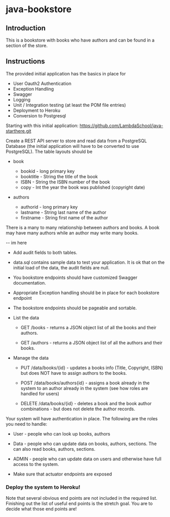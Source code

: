 # java-bookstore

## Introduction

This is a bookstore with books who have authors and can be found in a section of the store.

## Instructions

The provided initial application has the basics in place for
* User Oauth2 Authentication
* Exception Handling
* Swagger
* Logging 
* Unit / Integration testing (at least the POM file entries)
* Deployment to Heroku
* Conversion to Postgresql

Starting with this initial application: https://github.com/LambdaSchool/java-starthere.git 

Create a REST API server to store and read data from a PostgreSQL Database (the initial application will have to be converted to use PostgreSQL). The table layouts should be

* book
  * bookid - long primary key
  * booktitle - String the title of the book 
  * ISBN - String the ISBN number of the book 
  * copy - Int the year the book was published (copyright date) 
  
* authors
  * authorid - long primary key 
  * lastname - String last name of the author 
  * firstname - String first name of the author 

There is a many to many relationship between authors and books. A book may have many authors while an author may write many books.

-- im here

* Add audit fields to both tables.

* data.sql contains sample data to test your application. It is ok that on the initial load of the data, the audit fields are null.

* You bookstore endpoints should have customized Swagger documentation. 

* Appropriate Exception handling should be in place for each bookstore endpoint

* The bookstore endpoints should be pageable and sortable.

* List the data

  * GET /books - returns a JSON object list of all the books and their authors.
  
  * GET /authors - returns a JSON object list of all the authors and their books.

* Manage the data

  * PUT /data/books/{id} - updates a books info (Title, Copyright, ISBN) but does NOT have to assign authors to the books.

  * POST /data/books/authors{id} - assigns a book already in the system to an author already in the system (see how roles are handled for users)

  * DELETE /data/books/{id} - deletes a book and the book author combinations - but does not delete the author records.
 
Your system will have authentication in place. The following are the roles you need to handle:

* User - people who can look up books, authors

* Data - people who can update data on books, authors, sections. The can also read books, authors, sections.

* ADMIN - people who can update data on users and otherwise have full access to the system.

* Make sure that actuator endpoints are exposed

### Deploy the system to Heroku!

Note that several obvious end points are not included in the required list. Finishing out the list of useful end points is the stretch goal. You are to decide what those end points are!
